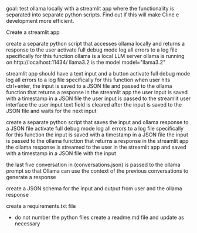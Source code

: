 goal: test ollama locally with a streamlit app where the functionality is separated into separate python scripts. Find out if this will make Cline e development more efficient.

Create a streamlit app

create a separate python script that accesses ollama locally and returns a response to the user
activate full debug mode
log all errors to a log file specifically for this function
ollama is a local LLM server
ollama is running on http://localhost:11434/
llama3.2 is the model
model="llama3.2"


streamlit app should have a text input and a button
activate full debug mode
log all errors to a log file specifically for this function
when user hits ctrl+enter, the input is saved to a JSON file and passed to the ollama function that returns a response in the streamlit app
the user input is saved with a timestamp in a JSON file
the user input is passed to the streamlit user interface
the user input text field is cleared after the input is saved to the JSON file and waits for the next input



create a separate python script that saves the input and ollama response to a JSON file
activate full debug mode
log all errors to a log file specifically for this function
the input is saved with a timestamp in a JSON file
the input is passed to the ollama function that returns a response in the streamlit app
the ollama response is streamed to the user in the streamlit app and saved with a timestamp in a JSON file with the input

the last five conversation in (conversations.json) is passed to the ollama prompt so that Ollama can use the context of the previous conversations to generate a response 

create a JSON schema for the input and output from user and the ollama response


create a requirements.txt file
- do not number the python files
create a readme.md file and update as necessary



